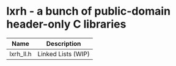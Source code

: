 # lxrh - a bunch of public-domain header-only C libraries

Name | Description
---- | -----------
lxrh_ll.h | Linked Lists (WIP)
